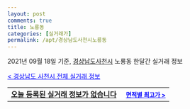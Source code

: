 ```yaml
---
layout: post
comments: true
title: 노룡동
categories: [실거래가]
permalink: /apt/경상남도사천시노룡동
---
```


2021년 09월 18일 기준, <a href="/apt/경상남도사천시">경상남도사천시</a> 노룡동 한달간 실거래 정보

<a style="color: blue;" href="/apt/경상남도사천시">< 경상남도 사천시 전체 실거래 정보</a>
<!---- start ---->
<table>
  <tr>
    <td colspan="4" style="font-weight: bold;"><a href="/apt/경상남도사천시노룡동{name_without_space}">오늘 등록된 실거래 정보가 없습니다</a> &nbsp;&nbsp;&nbsp; <a style="color: blue; font-size: smaller;" href="/apt/경상남도사천시노룡동{name_without_space}">면적별 최고가 ></a></td>
  </tr>
    
</table>
<!---- end ---->
    